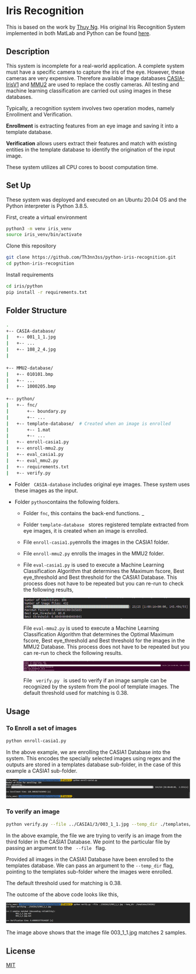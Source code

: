 # Iris Recognition

This is based on the work by [Thuy Ng](https://www.github.com/thuyngch). His original Iris Recognition System implemented in both MatLab and Python can be found [here](https://github.com/thuyngch/Iris-Recognition).

## Description

This system is incomplete for a real-world application. A complete system must have a specific camera to capture the iris of the eye. However, these cameras are very expensive. Therefore available image databases [CASIA-IrisV1](http://biometrics.idealtest.org/dbDetailForUser.do?id=1) and [MMU2](http://andyzeng.github.io/downloads/MMU2IrisDatabase.zip) are used to replace the costly cameras. All testing and machine learning classification are carried out using images in these databases.

Typically, a recognition system involves two operation modes, namely Enrollment and Verification.

**Enrollment** is extracting features from an eye image and saving it into a template database.

**Verification** allows users extract their features and match with existing entities in the template database to identify the origination of the input image.

These system utilizes all CPU cores to boost computation time.

## Set Up

These system was deployed and executed on an Ubuntu 20.04 OS and the Python interpreter is Python 3.8.5.

First, create a virtual environment

```bash
python3 -m venv iris_venv 
source iris_venv/bin/activate
```

Clone this repository

```bash
git clone https://github.com/Th3nn3ss/python-iris-recognition.git
cd python-iris-recognition
```

Install requirements

```bash
cd iris/python
pip install -r requirements.txt
```

## Folder Structure

```bash
.
+-- CASIA-database/
|   +-- 001_1_1.jpg
|   +-- ...
|   +-- 108_2_4.jpg
|

+-- MMU2-database/
|   +-- 010101.bmp
|   +-- ...
|   +-- 1000205.bmp

+-- python/
|   +-- fnc/
|       +-- boundary.py
|       +-- ...
|   +-- template-database/  # Created when an image is enrolled
|       +-- 1.mat
|       +-- ...
|   +-- enroll-casia1.py
|   +-- enroll-mmu2.py
|   +-- eval_casia1.py
|   +-- eval_mmu2.py
|   +-- requirements.txt
|   +-- verify.py
```



* Folder <code> CASIA-database</code> includes original eye images. These system uses these images as the input.

* Folder <code>python</code>contains the following folders.

   -  Folder <code>fnc</code>, this contains the back-end functions. 		_

   -  Folder <code>template-database </code> stores registered template extracted from eye images, it is created when an image is enrolled.

   -  File <code>enroll-casia1.py</code>enrolls the images in the CASIA1 folder.

   -  File <code>enroll-mmu2.py</code> enrolls the images in the MMU2 folder.

   -  File <code>eval-casia1.py</code> is used to execute a Machine Learning Classification Algorithm that determines the Maximum fscore, Best eye_threshold and Best threshold for the CASIA1 Database. This process does not have to be repeated but you can re-run to check the following results, 

      ![CASIA1-optimal.png](./sample_images/casia1_eval.png)

      

      File <code>eval-mmu2.py</code> is used to execute a Machine Learning Classification Algorithm that determines the Optimal Maximum fscore, Best eye_threshold and Best threshold for the images in the MMU2 Database. This process does not have to be repeated but you can re-run to check the following results.

      ![mmu2-optimal](./sample_images/mmu2_eval.png)

      

      File <code> verify.py </code> is used to verify if an image sample can be recognized by the system from the pool of template images. The default threshold used for matching is 0.38. 

## Usage

### To Enroll a set of images

```bash
python enroll-casia1.py
```

In the above example, we are enrolling the CASIA1 Database into the system. This encodes the specially selected images using regex and the outputs are stored in a templates database sub-folder, in the case of this example a CASIA1 sub-folder.

![python enroll-casia1.py](./sample_images/enroll.png)

### To verify an image

```bash
python verify.py --file ../CASIA1/3/003_1_1.jpg --temp_dir ./templates/CASIA1/
```

In the above example, the file we are trying to verify is an image from the third folder in the CASIA1 Database. We point to the particular file by passing an argument to the <code> --file </code> flag.

Provided all images in the CASIA1 Database have been enrolled to the templates database. We can pass an argument to the <code>--temp_dir</code> flag, pointing to the templates sub-folder where the images were enrolled.

The default threshold used for matching is 0.38.

The outcome of the above code looks like this,

![python verify.py](./sample_images/verify.png)

The image above shows that the image file 003_1_1.jpg matches 2 samples. 



## License

[MIT](./LICENSE)

